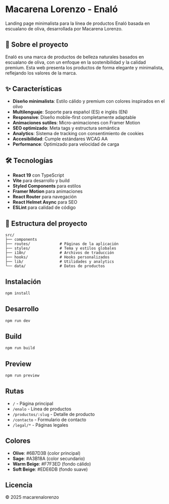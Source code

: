 # Macarena Lorenzo - Enaló

Landing page minimalista para la línea de productos Enaló basada en escualano de oliva, desarrollada por Macarena Lorenzo.

## 🌿 Sobre el proyecto

Enaló es una marca de productos de belleza naturales basados en escualano de oliva, con un enfoque en la sostenibilidad y la calidad premium. Esta web presenta los productos de forma elegante y minimalista, reflejando los valores de la marca.

## ✨ Características

- **Diseño minimalista**: Estilo cálido y premium con colores inspirados en el olivo
- **Multilenguaje**: Soporte para español (ES) e inglés (EN)
- **Responsive**: Diseño mobile-first completamente adaptable
- **Animaciones sutiles**: Micro-animaciones con Framer Motion
- **SEO optimizado**: Meta tags y estructura semántica
- **Analytics**: Sistema de tracking con consentimiento de cookies
- **Accesibilidad**: Cumple estándares WCAG AA
- **Performance**: Optimizado para velocidad de carga

## 🛠️ Tecnologías

- **React 19** con TypeScript
- **Vite** para desarrollo y build
- **Styled Components** para estilos
- **Framer Motion** para animaciones
- **React Router** para navegación
- **React Helmet Async** para SEO
- **ESLint** para calidad de código

## 📁 Estructura del proyecto

```
src/
├── components
├── routes/             # Páginas de la aplicación
├── styles/             # Tema y estilos globales
├── i18n/               # Archivos de traducción
├── hooks/              # Hooks personalizados
├── lib/                # Utilidades y analytics
└── data/               # Datos de productos
```

## Instalación

```bash
npm install
```

## Desarrollo

```bash
npm run dev
```

## Build

```bash
npm run build
```

## Preview

```bash
npm run preview
```

## Rutas

- `/` - Página principal
- `/enalo` - Línea de productos
- `/productos/:slug` - Detalle de producto
- `/contacto` - Formulario de contacto
- `/legal/*` - Páginas legales

## Colores

- **Olive**: #6B7D3B (color principal)
- **Sage**: #A3B18A (color secundario)
- **Warm Beige**: #F7F3ED (fondo cálido)
- **Soft Beige**: #EDE6DB (fondo suave)

## Licencia

© 2025 macarenalorenzo
